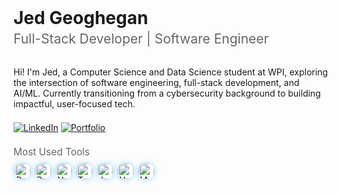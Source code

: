 <div align="left">
  <h1 style="border: none; margin: 0; padding: 0;">Jed Geoghegan</h1>
  <p style="font-size: 1.5em; color: #666; margin: 0.2em 0 1.5em 0;">Full-Stack Developer | Software Engineer</p>
</div>

Hi! I'm Jed, a Computer Science and Data Science student at WPI, exploring the intersection of software engineering, full-stack development, and AI/ML. Currently transitioning from a cybersecurity background to building impactful, user-focused tech.

<div style="margin: 1.5em 0;">
<a href="https://www.linkedin.com/in/jed-geoghegan/"><img src="https://img.shields.io/badge/LinkedIn-0077B5?style=for-the-badge&logo=linkedin&logoColor=white" alt="LinkedIn"></a>
<a href="https://jedgeoghegan.com/"><img src="https://img.shields.io/badge/Portfolio-255E63?style=for-the-badge&logo=&logoColor=white" alt="Portfolio"></a>
</div>

<div style="margin: 1.5em 0;">
  <p style="color: #666; font-size: 1.1em; margin: 0.5em 0;">Most Used Tools</p>
  <img style="margin: 2px; border-radius: 10px; box-shadow: 0 0 10px rgba(79, 193, 255, 0.6);" height="25" src="https://img.shields.io/badge/Python-3776AB?style=for-the-badge&logo=python&logoColor=white" alt="Python"/>
  <img style="margin: 2px; border-radius: 10px; box-shadow: 0 0 10px rgba(79, 193, 255, 0.6);" height="25" src="https://img.shields.io/badge/React-20232A?style=for-the-badge&logo=react&logoColor=61DAFB" alt="React"/>
  <img style="margin: 2px; border-radius: 10px; box-shadow: 0 0 10px rgba(79, 193, 255, 0.6);" height="25" src="https://img.shields.io/badge/Next.js-000000?style=for-the-badge&logo=next.js&logoColor=white" alt="Next.js"/>
  <img style="margin: 2px; border-radius: 10px; box-shadow: 0 0 10px rgba(79, 193, 255, 0.6);" height="25" src="https://img.shields.io/badge/TypeScript-007ACC?style=for-the-badge&logo=typescript&logoColor=white" alt="TypeScript"/>
  <img style="margin: 2px; border-radius: 10px; box-shadow: 0 0 10px rgba(79, 193, 255, 0.6);" height="25" src="https://img.shields.io/badge/JavaScript-F7DF1E?style=for-the-badge&logo=javascript&logoColor=black" alt="JavaScript"/>
  <img style="margin: 2px; border-radius: 10px; box-shadow: 0 0 10px rgba(79, 193, 255, 0.6);" height="25" src="https://img.shields.io/badge/Node.js-43853D?style=for-the-badge&logo=node.js&logoColor=white" alt="Node.js"/>
  <img style="margin: 2px; border-radius: 10px; box-shadow: 0 0 10px rgba(79, 193, 255, 0.6);" height="25" src="https://img.shields.io/badge/MongoDB-4EA94B?style=for-the-badge&logo=mongodb&logoColor=white" alt="MongoDB"/>
</div>
